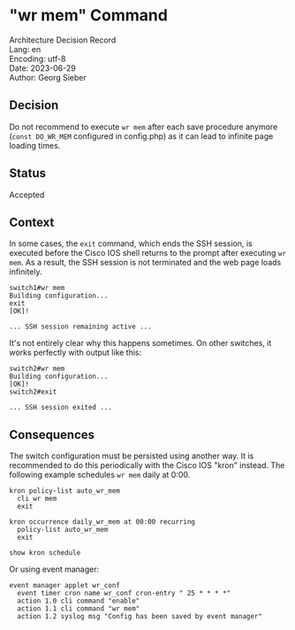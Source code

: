 # "wr mem" Command
Architecture Decision Record  
Lang: en  
Encoding: utf-8  
Date: 2023-06-29  
Author: Georg Sieber

## Decision
Do not recommend to execute `wr mem` after each save procedure anymore (`const DO_WR_MEM` configured in config.php) as it can lead to infinite page loading times.

## Status
Accepted

## Context
In some cases, the `exit` command, which ends the SSH session, is executed before the Cisco IOS shell returns to the prompt after executing `wr mem`. As a result, the SSH session is not terminated and the web page loads infinitely.
```
switch1#wr mem
Building configuration...
exit
[OK]!

... SSH session remaining active ...
```

It's not entirely clear why this happens sometimes. On other switches, it works perfectly with output like this:
```
switch2#wr mem
Building configuration...
[OK]!
switch2#exit

... SSH session exited ...
```

## Consequences
The switch configuration must be persisted using another way. It is recommended to do this periodically with the Cisco IOS "kron" instead. The following example schedules `wr mem` daily at 0:00.
```
kron policy-list auto_wr_mem
  cli wr mem
  exit

kron occurrence daily_wr_mem at 00:00 recurring
  policy-list auto_wr_mem
  exit

show kron schedule
```

Or using event manager:
```
event manager applet wr_conf
  event timer cron name wr_conf cron-entry " 25 * * * *"
  action 1.0 cli command "enable"
  action 1.1 cli command "wr mem"
  action 1.2 syslog msg "Config has been saved by event manager"
```
